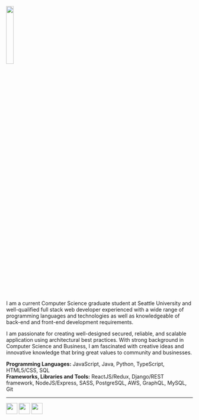 <img src="https://user-images.githubusercontent.com/61364158/133513942-00d3f4b6-630a-4b7c-acff-4fad2c0b85a3.jpg" height="20%"/>

I am a current Computer Science graduate student at Seattle University and well-qualified full stack web developer experienced with a wide range of programming languages and technologies as well as knowledgeable of back-end and front-end development requirements. 

I am passionate for creating well-designed secured, reliable, and scalable application using architectural best practices. With strong background in Computer Science and Business, I am fascinated with creative ideas and innovative knowledge that bring great values to community and businesses.

**Programming Languages:** JavaScript, Java, Python, TypeScript, HTML5/CSS, SQL  
**Frameworks, Libraries and Tools:** ReactJS/Redux, Django/REST framework, NodeJS/Express, SASS, PostgreSQL, AWS, GraphQL, MySQL, Git
___
[<img src="https://img.icons8.com/material-rounded/50/000000/new-post.png" width="30"/>](mailto:dvo4@seattleu.com)  [<img src="https://img.icons8.com/ios-filled/50/000000/github.png" width="30"/>](https://github.com/pianote/)  [<img src="https://img.icons8.com/ios-filled/50/000000/linkedin.png" width="30"/>](https://www.linkedin.com/in/ducmvo/)
<!--
**pianote/pianote** is a ✨ _special_ ✨ repository because its `README.md` (this file) appears on your GitHub profile.

Here are some ideas to get you started:

- 🔭 I’m currently working on ...
- 🌱 I’m currently learning ...
- 👯 I’m looking to collaborate on ...
- 🤔 I’m looking for help with ...
- 💬 Ask me about ...
- 📫 How to reach me: ...
- 😄 Pronouns: ...
- ⚡ Fun fact: ...
-->
